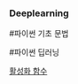### Deeplearning

#파이썬 기초 문법


#파이썬 딥러닝

[활성화 함수](https://github.com/JiHoonMin/deeplearning/blob/1f561f356a44e3228b59577bc6d68a9a1be4bb2d/Activation%20Function.ipynb)
